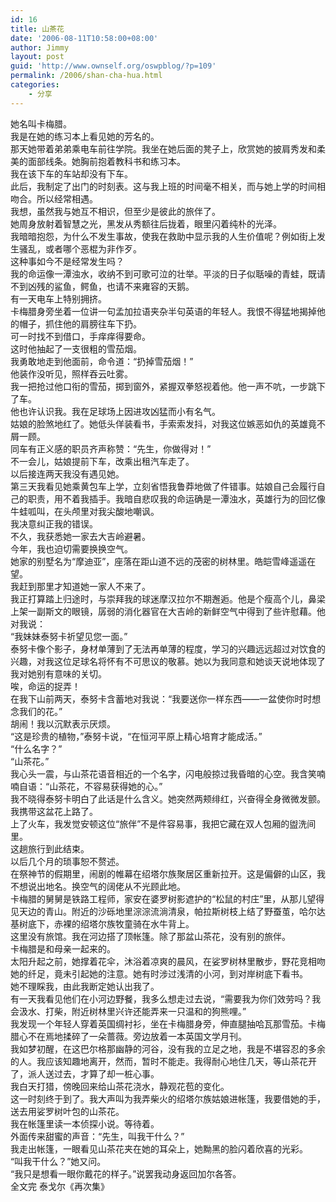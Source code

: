 ```yaml
---
id: 16
title: 山茶花
date: '2006-08-11T10:58:00+08:00'
author: Jimmy
layout: post
guid: 'http://www.ownself.org/oswpblog/?p=109'
permalink: /2006/shan-cha-hua.html
categories:
    - 分享
---
```


 她名叫卡梅腊。   
 我是在她的练习本上看见她的芳名的。   
 那天她带着弟弟乘电车前往学院。我坐在她后面的凳子上，欣赏她的披肩秀发和柔美的面部线条。她胸前抱着教科书和练习本。   
 我在该下车的车站却没有下车。   
 此后，我制定了出门的时刻表。这与我上班的时间毫不相关，而与她上学的时间相吻合。所以经常相遇。   
 我想，虽然我与她互不相识，但至少是彼此的旅伴了。   
 她周身放射着智慧之光，黑发从秀额往后拢着，眼里闪着纯朴的光泽。   
 我暗暗抱怨，为什么不发生事故，使我在救助中显示我的人生价值呢？例如街上发生骚乱，或者哪个恶棍为非作歹。   
 这种事如今不是经常发生吗？   
 我的命运像一潭浊水，收纳不到可歌可泣的壮举。平淡的日子似聒噪的青蛙，既请不到凶残的鲨鱼，鳄鱼，也请不来雍容的天鹅。   
 有一天电车上特别拥挤。   
 卡梅腊身旁坐着一位讲一句孟加拉语夹杂半句英语的年轻人。我恨不得猛地揭掉他的帽子，抓住他的肩膀往车下扔。   
 可一时找不到借口，手痒痒得要命。   
 这时他抽起了一支很粗的雪茄烟。   
 我勇敢地走到他面前，命令道：“扔掉雪茄烟！”   
 他装作没听见，照样吞云吐雾。   
 我一把抢过他口衔的雪茄，掷到窗外，紧握双拳怒视着他。他一声不吭，一步跳下了车。   
 他也许认识我。我在足球场上因进攻凶猛而小有名气。   
 姑娘的脸煞地红了。她低头佯装看书，手索索发抖，对我这位嫉恶如仇的英雄竟不屑一顾。   
 同车有正义感的职员齐声称赞：“先生，你做得对！”   
 不一会儿，姑娘提前下车，改乘出租汽车走了。   
 以后接连两天我没有遇见她。   
 第三天我看见她乘黄包车上学，立刻省悟我鲁莽地做了件错事。姑娘自己会履行自己的职责，用不着我插手。我暗自悲叹我的命运确是一潭浊水，英雄行为的回忆像牛蛙呱叫，在头颅里对我尖酸地嘲讽。   
 我决意纠正我的错误。   
 不久，我获悉她一家去大吉岭避暑。   
 今年，我也迫切需要换换空气。   
 她家的别墅名为“摩迪亚”，座落在距山道不远的茂密的树林里。皓皑雪峰遥遥在望。   
 我赶到那里才知道她一家人不来了。   
 我正打算踏上归途时，与崇拜我的球迷摩汉拉尔不期邂逅。他是个瘦高个儿，鼻梁上架一副斯文的眼镜，孱弱的消化器官在大吉岭的新鲜空气中得到了些许慰藉。他对我说：   
 “我妹妹泰努卡祈望见您一面。”   
 泰努卡像个影子，身材单薄到了无法再单薄的程度，学习的兴趣远远超过对饮食的兴趣，对我这位足球名将怀有不可思议的敬慕。她以为我同意和她谈天说地体现了我对她别有意味的关切。   
 唉，命运的捉弄！   
 在我下山前两天，泰努卡含蓄地对我说：“我要送你一样东西——一盆使你时时想念我们的花。”   
 胡闹！我以沉默表示厌烦。   
 “这是珍贵的植物，”泰努卡说，“在恒河平原上精心培育才能成活。”   
 “什么名字？”   
 “山茶花。”   
 我心头一震，与山茶花语音相近的一个名字，闪电般掠过我昏暗的心空。我含笑喃喃自语：“山茶花，不容易获得她的心。”   
 我不晓得泰努卡明白了此话是什么含义。她突然两颊绯红，兴奋得全身微微发颤。   
 我携带这盆花上路了。   
 上了火车，我发觉安顿这位“旅伴”不是件容易事，我把它藏在双人包厢的盥洗间里。   
 这趟旅行到此结束。   
 以后几个月的琐事恕不赘述。   
 在祭神节的假期里，闹剧的帷幕在绍塔尔族聚居区重新拉开。这是偏僻的山区，我不想说出地名。换空气的阔佬从不光顾此地。   
 卡梅腊的舅舅是铁路工程师，家安在婆罗树影遮护的“松鼠的村庄”里，从那儿望得见天边的青山。附近的沙砾地里淙淙流淌清泉，帕拉斯树枝上结了野蚕茧，哈尔达基树底下，赤裸的绍塔尔族牧童骑在水牛背上。   
 这里没有旅馆。我在河边搭了顶帐篷。除了那盆山茶花，没有别的旅伴。   
 卡梅腊是和母亲一起来的。   
 太阳升起之前，她撑着花伞，沐浴着凉爽的晨风，在娑罗树林里散步，野花竞相吻她的纤足，竟未引起她的注意。她有时涉过浅清的小河，到对岸树底下看书。   
 她不理睬我，由此我断定她认出我了。   
 有一天我看见他们在小河边野餐，我多么想走过去说，“需要我为你们效劳吗？我会汲水、打柴，附近树林里兴许还能弄来一只温和的狗熊哩。”   
 我发现一个年轻人穿着英国绸衬衫，坐在卡梅腊身旁，伸直腿抽哈瓦那雪茄。卡梅腊心不在焉地揉碎了一朵蔷薇。旁边放着一本英国文学月刊。   
 我如梦初醒，在这巴尔格那幽静的河谷，没有我的立足之地，我是不堪容忍的多余的人。我应该知趣地离开，然而，暂时不能走。我得耐心地住几天，等山茶花开了，派人送过去，才算了却一桩心事。   
 我白天打猎，傍晚回来给山茶花浇水，静观花苞的变化。   
 这一时刻终于到了。我大声叫为我弄柴火的绍塔尔族姑娘进帐篷，我要借她的手，送去用娑罗树叶包的山茶花。   
 我在帐篷里读一本侦探小说。等待着。   
 外面传来甜蜜的声音：“先生，叫我干什么？”   
 我走出帐篷，一眼看见山茶花夹在她的耳朵上，她黝黑的脸闪着欣喜的光彩。   
 “叫我干什么？”她又问。   
 “我只是想看一眼你戴花的样子。”说罢我动身返回加尔各答。   
 全文完 泰戈尔《再次集》